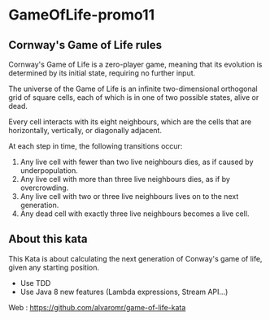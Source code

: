 # GameOfLife-promo11

Cornway's Game of Life rules
--

Cornway's Game of Life is a zero-player game, meaning that its evolution is determined by its initial state, requiring no further input.

The universe of the Game of Life is an infinite two-dimensional orthogonal grid of square cells, each of which is in one of two possible states, alive or dead.

Every cell interacts with its eight neighbours, which are the cells that are horizontally, vertically, or diagonally adjacent.

At each step in time, the following transitions occur:

1) Any live cell with fewer than two live neighbours dies, as if caused by underpopulation.
2) Any live cell with more than three live neighbours dies, as if by overcrowding.
3) Any live cell with two or three live neighbours lives on to the next generation.
4) Any dead cell with exactly three live neighbours becomes a live cell.

About this kata
--

This Kata is about calculating the next generation of Conway's game of life, given any starting position.

* Use TDD
* Use Java 8 new features (Lambda expressions, Stream API...)


Web : https://github.com/alvaromr/game-of-life-kata
